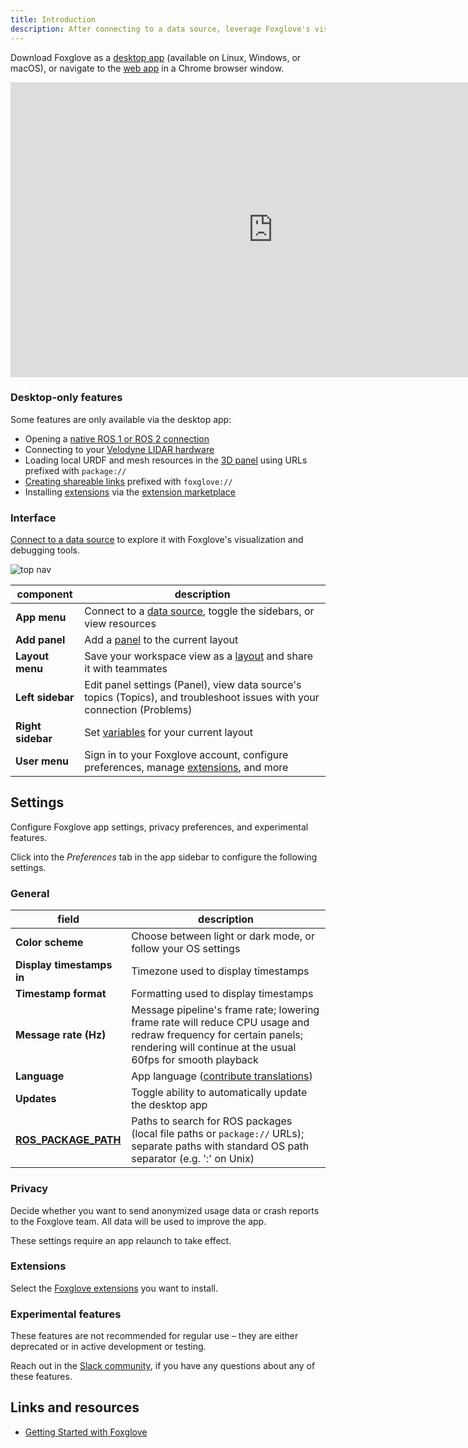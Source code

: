 ```yaml
---
title: Introduction
description: After connecting to a data source, leverage Foxglove's visualization and debugging tools to start exploring your data.
---
```


Download Foxglove as a [desktop app](https://foxglove.dev/download) (available on Linux, Windows, or macOS), or navigate to the [web app](https://studio.foxglove.dev) in a Chrome browser window.

<iframe
  className="max-w-full max-h-full"
  width="840"
  height="472"
  src="https://www.youtube.com/embed/ySVzQ3iFw90"
  title="YouTube video player – Getting Started with Foxglove Studio"
  frameBorder="0"
  allow="accelerometer; autoplay; clipboard-write; encrypted-media; gyroscope; picture-in-picture"
  allowFullScreen
></iframe>

### Desktop-only features

Some features are only available via the desktop app:

- Opening a [native ROS 1 or ROS 2 connection](../connecting-to-data/frameworks/ros1#native)
- Connecting to your [Velodyne LIDAR hardware](../connecting-to-data/frameworks/velodyne)
- Loading local URDF and mesh resources in the [3D panel](panels/3d) using URLs prefixed with `package://`
- [Creating shareable links](shareable-links) prefixed with `foxglove://`
- Installing [extensions](extensions/introduction) via the [extension marketplace](https://github.com/foxglove/studio-extension-marketplace)

### Interface

[Connect to a data source](../connecting-to-data/introduction) to explore it with Foxglove's visualization and debugging tools.

![top nav](/img/docs/visualization/navigation.jpeg)

| component         | description                                                                                                              |
| ----------------- | ------------------------------------------------------------------------------------------------------------------------ |
| **App menu**      | Connect to a [data source](/docs/connecting-to-data/introduction#data-sources), toggle the sidebars, or view resources   |
| **Add panel**     | Add a [panel](/docs/visualization/panels/introduction) to the current layout                                             |
| **Layout menu**   | Save your workspace view as a [layout](/docs/visualization/layouts) and share it with teammates                            |
| **Left sidebar**  | Edit panel settings (Panel), view data source's topics (Topics), and troubleshoot issues with your connection (Problems) |
| **Right sidebar** | Set [variables](/docs/visualization/variables) for your current layout                                                     |
| **User menu**     | Sign in to your Foxglove account, configure preferences, manage [extensions](/docs/visualization/extensions/getting-started), and more |

## Settings

Configure Foxglove app settings, privacy preferences, and experimental features.

Click into the _Preferences_ tab in the app sidebar to configure the following settings.

### General

| field                                                                                  | description                                                                                                                                                                      |
| -------------------------------------------------------------------------------------- | -------------------------------------------------------------------------------------------------------------------------------------------------------------------------------- |
| **Color scheme**                                                                       | Choose between light or dark mode, or follow your OS settings                                                                                                                    |
| **Display timestamps in**                                                              | Timezone used to display timestamps                                                                                                                                              |
| **Timestamp format**                                                                   | Formatting used to display timestamps                                                                                                                                            |
| **Message rate (Hz)**                                                                  | Message pipeline's frame rate; lowering frame rate will reduce CPU usage and redraw frequency for certain panels; rendering will continue at the usual 60fps for smooth playback |
| **Language**                                                                           | App language ([contribute translations](https://github.com/foxglove/studio/blob/main/CONTRIBUTING.md#localization))                                                              |
| **Updates**                                                                            | Toggle ability to automatically update the desktop app                                                                                                                           |
| [**ROS_PACKAGE_PATH**](https://wiki.ros.org/ROS/EnvironmentVariables#ROS_PACKAGE_PATH) | Paths to search for ROS packages (local file paths or `package://` URLs); separate paths with standard OS path separator (e.g. ':' on Unix)                                      |

### Privacy

Decide whether you want to send anonymized usage data or crash reports to the Foxglove team. All data will be used to improve the app.

These settings require an app relaunch to take effect.

### Extensions

Select the [Foxglove extensions](/docs/visualization/extensions/getting-started) you want to install.

### Experimental features

These features are not recommended for regular use – they are either deprecated or in active development or testing.

Reach out in the [Slack community](/join-slack), if you have any questions about any of these features.

## Links and resources
- [Getting Started with Foxglove](https://www.youtube.com/watch?v=ySVzQ3iFw90)
